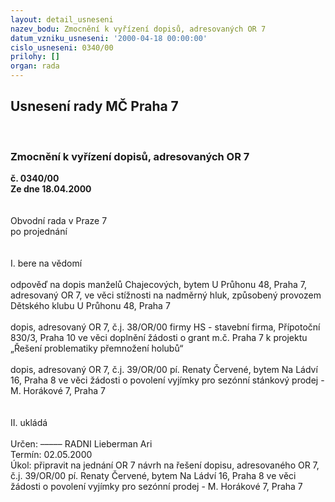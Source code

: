 ```yaml
---
layout: detail_usneseni
nazev_bodu: Zmocnění k vyřízení dopisů, adresovaných OR 7
datum_vzniku_usneseni: '2000-04-18 00:00:00'
cislo_usneseni: 0340/00
prilohy: []
organ: rada
---
```

<div id="ucUsn_pList" class="usn">
	<span><h2>Usnesení rady MČ Praha 7 </h2>
<br></span><div class="standBody">
<span><h3>Zmocnění k vyřízení dopisů, adresovaných OR 7</h3></span><div class="center">
		<strong>č. 0340/00</strong><br>
	</div>
<div class="center">
		<strong>Ze dne 18.04.2000</strong><br><br>
	</div>
<br>Obvodní rada v Praze 7<br>po projednání<br><br><br>I.	bere na vědomí<br><br> odpověď na dopis manželů Chajecových, bytem U Průhonu 48, Praha 7, adresovaný OR 7, ve věci stížnosti na nadměrný hluk, způsobený provozem Dětského klubu U Průhonu 48, Praha 7<br><br>dopis, adresovaný OR 7, č.j. 38/OR/00 firmy HS - stavební firma, Přípotoční 830/3, Praha 10 ve věci doplnění žádosti o grant m.č. Praha 7 k projektu „Řešení problematiky přemnožení holubů“<br><br>dopis, adresovaný OR 7, č.j. 39/OR/00 pí. Renaty Červené, bytem Na Ládví 16, Praha 8 ve věci žádosti o povolení vyjímky pro sezónní stánkový prodej - M. Horákové 7, Praha 7<br><br><br>II.	ukládá <br><br> Určen:	–––––	RADNI Lieberman Ari<br>Termín: 02.05.2000<br>Úkol:	připravit na jednání OR 7 návrh na řešení dopisu, adresovaného OR 7, č.j. 39/OR/00 pí. Renaty Červené, bytem Na Ládví 16, Praha 8 ve věci žádosti o povolení vyjímky pro sezónní prodej - M. Horákové 7, Praha 7<br> <br><br> <br>
</div>
</div>